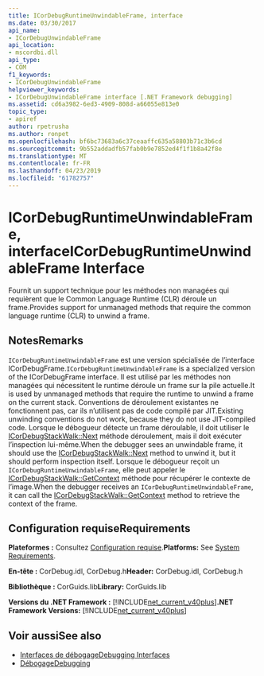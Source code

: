 ```yaml
---
title: ICorDebugRuntimeUnwindableFrame, interface
ms.date: 03/30/2017
api_name:
- ICorDebugUnwindableFrame
api_location:
- mscordbi.dll
api_type:
- COM
f1_keywords:
- ICorDebugUnwindableFrame
helpviewer_keywords:
- ICorDebugUnwindableFrame interface [.NET Framework debugging]
ms.assetid: cd6a3982-6ed3-4909-808d-a66055e813e0
topic_type:
- apiref
author: rpetrusha
ms.author: ronpet
ms.openlocfilehash: bf6bc73683a6c37ceaaffc635a58803b71c3b6cd
ms.sourcegitcommit: 9b552addadfb57fab0b9e7852ed4f1f1b8a42f8e
ms.translationtype: MT
ms.contentlocale: fr-FR
ms.lasthandoff: 04/23/2019
ms.locfileid: "61782757"
---
```

# <a name="icordebugruntimeunwindableframe-interface"></a><span data-ttu-id="eb76a-102">ICorDebugRuntimeUnwindableFrame, interface</span><span class="sxs-lookup"><span data-stu-id="eb76a-102">ICorDebugRuntimeUnwindableFrame Interface</span></span>
<span data-ttu-id="eb76a-103">Fournit un support technique pour les méthodes non managées qui requièrent que le Common Language Runtime (CLR) déroule un frame.</span><span class="sxs-lookup"><span data-stu-id="eb76a-103">Provides support for unmanaged methods that require the common language runtime (CLR) to unwind a frame.</span></span>  
  
## <a name="remarks"></a><span data-ttu-id="eb76a-104">Notes</span><span class="sxs-lookup"><span data-stu-id="eb76a-104">Remarks</span></span>  
 <span data-ttu-id="eb76a-105">`ICorDebugRuntimeUnwindableFrame` est une version spécialisée de l’interface ICorDebugFrame.</span><span class="sxs-lookup"><span data-stu-id="eb76a-105">`ICorDebugRuntimeUnwindableFrame` is a specialized version of the ICorDebugFrame interface.</span></span> <span data-ttu-id="eb76a-106">Il est utilisé par les méthodes non managées qui nécessitent le runtime déroule un frame sur la pile actuelle.</span><span class="sxs-lookup"><span data-stu-id="eb76a-106">It is used by unmanaged methods that require the runtime to unwind a frame on the current stack.</span></span> <span data-ttu-id="eb76a-107">Conventions de déroulement existantes ne fonctionnent pas, car ils n’utilisent pas de code compilé par JIT.</span><span class="sxs-lookup"><span data-stu-id="eb76a-107">Existing unwinding conventions do not work, because they do not use JIT-compiled code.</span></span> <span data-ttu-id="eb76a-108">Lorsque le débogueur détecte un frame déroulable, il doit utiliser le [ICorDebugStackWalk::Next](../../../../docs/framework/unmanaged-api/debugging/icordebugstackwalk-next-method.md) méthode déroulement, mais il doit exécuter l’inspection lui-même.</span><span class="sxs-lookup"><span data-stu-id="eb76a-108">When the debugger sees an unwindable frame, it should use the [ICorDebugStackWalk::Next](../../../../docs/framework/unmanaged-api/debugging/icordebugstackwalk-next-method.md) method to unwind it, but it should perform inspection itself.</span></span> <span data-ttu-id="eb76a-109">Lorsque le débogueur reçoit un `ICorDebugRuntimeUnwindableFrame`, elle peut appeler le [ICorDebugStackWalk::GetContext](../../../../docs/framework/unmanaged-api/debugging/icordebugstackwalk-getcontext-method.md) méthode pour récupérer le contexte de l’image.</span><span class="sxs-lookup"><span data-stu-id="eb76a-109">When the debugger receives an `ICorDebugRuntimeUnwindableFrame`, it can call the [ICorDebugStackWalk::GetContext](../../../../docs/framework/unmanaged-api/debugging/icordebugstackwalk-getcontext-method.md) method to retrieve the context of the frame.</span></span>  
  
## <a name="requirements"></a><span data-ttu-id="eb76a-110">Configuration requise</span><span class="sxs-lookup"><span data-stu-id="eb76a-110">Requirements</span></span>  
 <span data-ttu-id="eb76a-111">**Plateformes :** Consultez [Configuration requise](../../../../docs/framework/get-started/system-requirements.md).</span><span class="sxs-lookup"><span data-stu-id="eb76a-111">**Platforms:** See [System Requirements](../../../../docs/framework/get-started/system-requirements.md).</span></span>  
  
 <span data-ttu-id="eb76a-112">**En-tête :** CorDebug.idl, CorDebug.h</span><span class="sxs-lookup"><span data-stu-id="eb76a-112">**Header:** CorDebug.idl, CorDebug.h</span></span>  
  
 <span data-ttu-id="eb76a-113">**Bibliothèque :** CorGuids.lib</span><span class="sxs-lookup"><span data-stu-id="eb76a-113">**Library:** CorGuids.lib</span></span>  
  
 <span data-ttu-id="eb76a-114">**Versions du .NET Framework :** [!INCLUDE[net_current_v40plus](../../../../includes/net-current-v40plus-md.md)]</span><span class="sxs-lookup"><span data-stu-id="eb76a-114">**.NET Framework Versions:** [!INCLUDE[net_current_v40plus](../../../../includes/net-current-v40plus-md.md)]</span></span>  
  
## <a name="see-also"></a><span data-ttu-id="eb76a-115">Voir aussi</span><span class="sxs-lookup"><span data-stu-id="eb76a-115">See also</span></span>

- [<span data-ttu-id="eb76a-116">Interfaces de débogage</span><span class="sxs-lookup"><span data-stu-id="eb76a-116">Debugging Interfaces</span></span>](../../../../docs/framework/unmanaged-api/debugging/debugging-interfaces.md)
- [<span data-ttu-id="eb76a-117">Débogage</span><span class="sxs-lookup"><span data-stu-id="eb76a-117">Debugging</span></span>](../../../../docs/framework/unmanaged-api/debugging/index.md)
